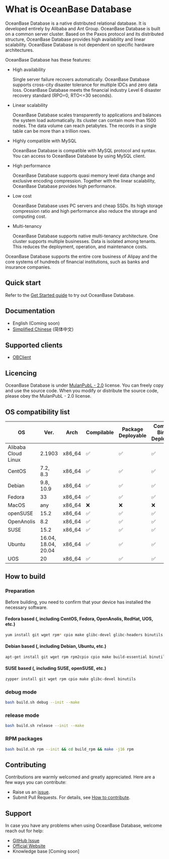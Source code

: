 # What is OceanBase Database

OceanBase Database is a native distributed relational database. It is developed entirely by Alibaba and Ant Group. OceanBase Database is built on a common server cluster. Based on the Paxos protocol and its distributed structure, OceanBase Database provides high availability and linear scalability. OceanBase Database is not dependent on specific hardware architectures.

OceanBase Database has these features:

- High availability
    
    Single server failure recovers automatically. OceanBase Database supports cross-city disaster tolerance for multiple IDCs and zero data loss. OceanBase Database meets the financial industry Level 6 disaster recovery standard (RPO=0, RTO<=30 seconds).
- Linear scalability
    
    OceanBase Database scales transparently to applications and balances the system load automatically. Its cluster can contain more than 1500 nodes. The data volume can reach petabytes. The records in a single table can be more than a trillion rows.
- Highly compatible with MySQL
    
    OceanBase Database is compatible with MySQL protocol and syntax. You can access to OceanBase Database by using MySQL client.
- High performance
    
    OceanBase Database supports quasi memory level data change and exclusive encoding compression. Together with the linear scalability, OceanBase Database provides high performance.
- Low cost
    
    OceanBase Database uses PC servers and cheap SSDs. Its high storage compression ratio and high performance also reduce the storage and computing cost.
- Multi-tenancy
    
    OceanBase Database supports native multi-tenancy architecture. One cluster supports multiple businesses. Data is isolated among tenants. This reduces the deployment, operation, and maintenance costs.

OceanBase Database supports the entire core business of Alipay and the core systems of hundreds of financial institutions, such as banks and insurance companies.

## Quick start

Refer to the [Get Started guide](docs/docs/docs-en/quick-start-en.md) to try out OceanBase Database.

## Documentation

- English (Coming soon)
- [Simplified Chinese](https://open.oceanbase.com/docs) (简体中文)

## Supported clients

- [OBClient](https://github.com/oceanbase/obclient)

## Licencing

OceanBase Database is under [MulanPubL - 2.0](https://license.coscl.org.cn/MulanPubL-2.0/index.html) license. You can freely copy and use the source code. When you modify or distribute the source code, please obey the MulanPubL - 2.0 license.

## OS compatibility list

| OS | Ver. | Arch | Compilable | Package Deployable | Compiled Binary Deployable | Mysqltest Passed |
| ---- | ---- | ---- | ---- | ---- | ---- | ---- |
| Alibaba Cloud Linux | 2.1903 | x86_64 | ✅ | ✅ | ✅ | ✅ |
| CentOS | 7.2, 8.3 | x86_64 | ✅ | ✅ | ✅ | ✅ |
| Debian | 9.8, 10.9 | x86_64 | ✅ | ✅ | ✅ | ✅ |
| Fedora | 33 | x86_64 | ✅ | ✅ | ✅ | ✅ |
| MacOS | any | x86_64 | ❌ | ❌ | ❌ | ❌ |
| openSUSE | 15.2 | x86_64 | ✅ | ✅ | ✅ | ✅ |
| OpenAnolis | 8.2 | x86_64 | ✅ | ✅ | ✅ | ✅ |
| SUSE | 15.2 | x86_64 | ✅ | ✅ | ✅ | ✅ |
| Ubuntu | 16.04, 18.04, 20.04 | x86_64 | ✅ | ✅ | ✅ | ✅ |
| UOS | 20 | x86_64 | ✅ | ✅ | ✅ | ✅ |

## How to build

### Preparation

Before building, you need to confirm that your device has installed the necessary software.

#### Fedora based (, including CentOS, Fedora, OpenAnolis, RedHat, UOS, etc.)

```sh
yum install git wget rpm* cpio make glibc-devel glibc-headers binutils
```

#### Debian based (, including Debian, Ubuntu, etc.)

```sh
apt-get install git wget rpm rpm2cpio cpio make build-essential binutils
```

#### SUSE based (, including SUSE, openSUSE, etc.)

```sh
zypper install git wget rpm cpio make glibc-devel binutils
```

### debug mode

```bash
bash build.sh debug --init --make
```

### release mode

```bash
bash build.sh release --init --make
```

### RPM packages

```bash
bash build.sh rpm --init && cd build_rpm && make -j16 rpm
```

## Contributing

Contributions are warmly welcomed and greatly appreciated. Here are a few ways you can contribute:

- Raise us an [issue](https://github.com/oceanbase/oceanbase/issues).
- Submit Pull Requests. For details, see [How to contribute](CONTRIBUTING.md).

## Support

In case you have any problems when using OceanBase Database, welcome reach out for help:

- [GitHub Issue](https://github.com/oceanbase/oceanbase/issues)
- [Official Website](https://open.oceanbase.com/)
- Knowledge base [Coming soon]
